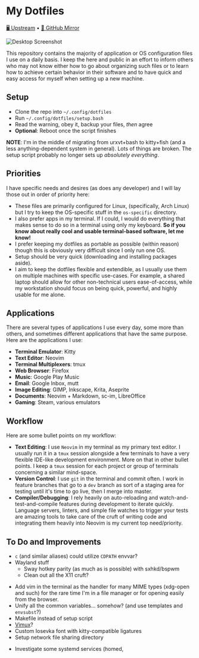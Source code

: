 # My Dotfiles

[🖥️ Upstream][upstream] • [🐙 GitHub Mirror][github]

![Desktop Screenshot][desktop-screenshot]

This repository contains the majority of application or OS configuration files
I use on a daily basis. I keep the here and public in an effort to inform others
who may not know either how to go about organizing such files or to learn how to
achieve certain behavior in their software and to have quick and easy access for
myself when setting up a new machine.

## Setup

* Clone the repo into `~/.config/dotfiles`
* Run `~/.config/dotfiles/setup.bash`
* Read the warning, obey it, backup your files, *then* agree
* **Optional**: Reboot once the script finishes

**NOTE**: I'm in the middle of migrating from urxvt+bash to kitty+fish (and
a less anything-dependent system in general). Lots of things are broken. The
setup script probably no longer sets up *absolutely everything*.

## Priorities

I have specific needs and desires (as does any developer) and I will lay those
out in order of priority here:

* These files are primarily configured for Linux, (specifically, Arch Linux) but
  I try to keep the OS-specific stuff in the `os-specific` directory.
* I also prefer apps in my terminal. If I could, I would do everything that
  makes sense to do so in a terminal using only my keyboard. **So if you know
  about really cool and usable terminal-based software, let me know!**
* I prefer keeping my dotfiles as portable as possible (within reason) though
		this is obviously very difficult since I only run one OS.
* Setup should be very quick (downloading and installing packages aside).
* I aim to keep the dotfiles flexible and extendible, as I usually use them on
  multiple machines with specific use-cases. For example, a shared laptop should
  allow for other non-technical users ease-of-access, while my workstation
  should focus on being quick, powerful, and highly usable for me alone.

## Applications

There are several types of applications I use every day, some more than others,
and sometimes different applications that have the same purpose. Here are the
applications I use:

* **Terminal Emulator**: Kitty
* **Text Editor**: Neovim
* **Terminal Multiplexers**: tmux
* **Web Browser**: Firefox
* **Music**: Google Play Music
* **Email**: Google Inbox, mutt
* **Image Editing**: GIMP, Inkscape, Krita, Aseprite
* **Documents**: Neovim + Markdown, sc-im, LibreOffice
* **Gaming**: Steam, various emulators

## Workflow

Here are some bullet points on my workflow:

* **Text Editing**: I use `Neovim` in my terminal as my primary text
		editor. I usually run it in a `tmux` session alongside a few terminals to
		have a very flexible IDE-like development environment. More on that in other
		bullet points. I keep a `tmux` session for each project or group of
		terminals concerning a similar mind-space.
* **Version Control**: I use `git` in the terminal and commit often. I work in
		feature branches that go to a `dev` branch as sort of a staging area for
		testing until it's time to go live, then I merge into master.
* **Compiler/Debugging**: I rely heavily on auto-reloading and
		watch-and-test-and-compile features during development to iterate quickly.
		Language servers, linters, and simple file watches to trigger your tests are
		amazing tools to take care of the cruft of writing code and integrating them
		heavily into Neovim is my current top need/priority.

## To Do and Improvements

+ `c` (and similar aliases) could utilize `CDPATH` envvar?
+ Wayland stuff
	+ Sway hotkey parity (as much as is possible) with sxhkd/bspwm
	+ Clean out all the X11 cruft?
* Add vim in the terminal as the handler for many MIME types (xdg-open and such)
		for the rare time I'm in a file manager or for opening easily from
		the browser.
* Unify all the common variables... somehow? (and use templates and `envsubst`?)
* Makefile instead of setup script
* [Vimux](https://github.com/benmills/vimux)?
* Custom Iosevka font with kitty-compatible ligatures
* Setup network file sharing directory
+ Investigate some systemd services (homed,


[upstream]: https://git.faceless.lytedev.io/lytedev/dotfiles
[github]: https://github.com/lytedev/dotfiles
[desktop-screenshot]: https://lyte.dev/unix/desktop-screenshot.png
